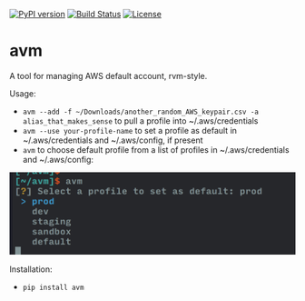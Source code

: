 [![PyPI version](https://badge.fury.io/py/avm.svg)](https://badge.fury.io/py/avm)
[![Build Status](https://travis-ci.org/ror6ax/avm.svg?branch=master)](https://travis-ci.org/ror6ax/avm)
[![License](https://img.shields.io/badge/License-Apache%202.0-blue.svg)](https://opensource.org/licenses/Apache-2.0)
 
# avm

A tool for managing AWS default account, rvm-style.

Usage:

* `avm --add -f ~/Downloads/another_random_AWS_keypair.csv -a alias_that_makes_sense` to pull a profile into ~/.aws/credentials
* `avm --use your-profile-name` to set a profile as default in ~/.aws/credentials and ~/.aws/config, if present
* `avm` to choose default profile from a list of profiles in ~/.aws/credentials and ~/.aws/config:

![list](list.png)

Installation:

* `pip install avm`
